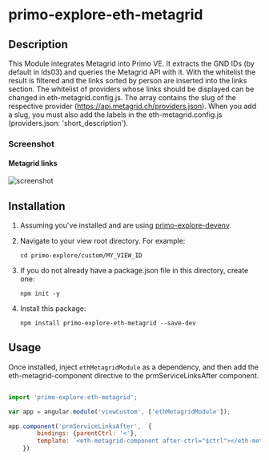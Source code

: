 # primo-explore-eth-metagrid

## Description

This Module integrates Metagrid into Primo VE.
It extracts the GND IDs (by default in lds03) and queries the Metagrid API with it.
With the whitelist the result is filtered and the links sorted by person are inserted into the links section.
The whitelist of providers whose links should be displayed can be changed in eth-metagrid.config.js. The array contains the slug of the respective provider (https://api.metagrid.ch/providers.json).
When you add a slug, you must also add the labels in the eth-metagrid.config.js (providers.json: 'short_description').


### Screenshot

#### Metagrid links
![screenshot](https://gitlab.com/ethlibrary/primo-explore-modules/primo-explore-eth-metagrid/-/raw/master/screenshot1.jpg)

## Installation

1. Assuming you've installed and are using [primo-explore-devenv](https://github.com/ExLibrisGroup/primo-explore-devenv).

2. Navigate to your view root directory. For example:
    ```
    cd primo-explore/custom/MY_VIEW_ID
    ```
3. If you do not already have a package.json file in this directory, create one:
    ```
    npm init -y
    ```
4. Install this package:
    ```
    npm install primo-explore-eth-metagrid --save-dev
    ```

## Usage

Once installed, inject `ethMetagridModule` as a dependency, and then add the eth-metagrid-component directive to the prmServiceLinksAfter component.

```js

import 'primo-explore-eth-metagrid';

var app = angular.module('viewCustom', ['ethMetagridModule']);

app.component('prmServiceLinksAfter',  {
        bindings: {parentCtrl: '<'},
        template: `<eth-metagrid-component after-ctrl="$ctrl"></eth-metagrid-component>`
    })

```
